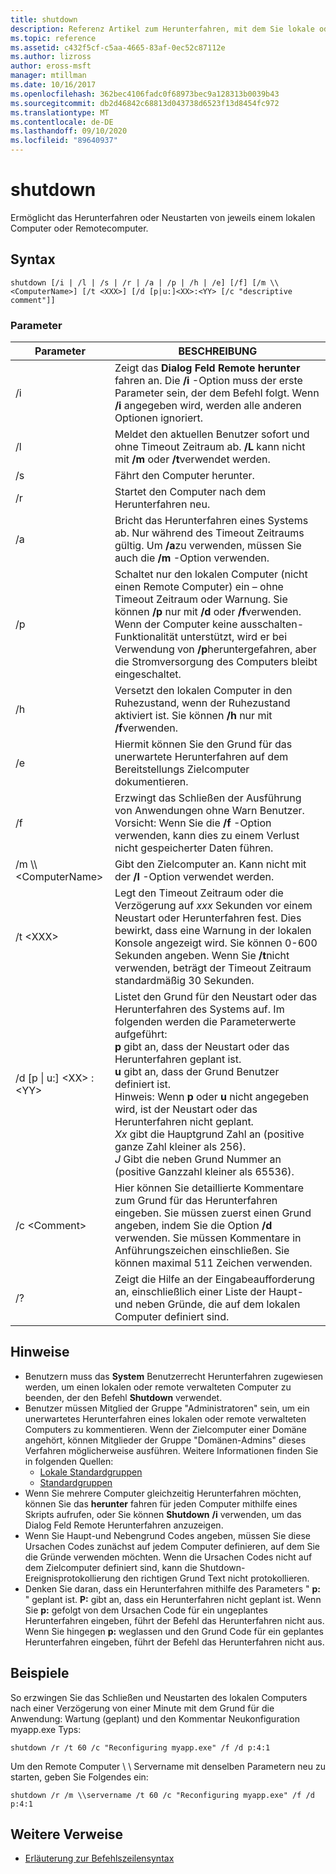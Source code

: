 ```yaml
---
title: shutdown
description: Referenz Artikel zum Herunterfahren, mit dem Sie lokale oder Remote Computer einzeln Herunterfahren oder neu starten können.
ms.topic: reference
ms.assetid: c432f5cf-c5aa-4665-83af-0ec52c87112e
ms.author: lizross
author: eross-msft
manager: mtillman
ms.date: 10/16/2017
ms.openlocfilehash: 362bec4106fadc0f68973bec9a128313b0039b43
ms.sourcegitcommit: db2d46842c68813d043738d6523f13d8454fc972
ms.translationtype: MT
ms.contentlocale: de-DE
ms.lasthandoff: 09/10/2020
ms.locfileid: "89640937"
---
```

# <a name="shutdown"></a>shutdown

Ermöglicht das Herunterfahren oder Neustarten von jeweils einem lokalen Computer oder Remotecomputer.



## <a name="syntax"></a>Syntax

```
shutdown [/i | /l | /s | /r | /a | /p | /h | /e] [/f] [/m \\<ComputerName>] [/t <XXX>] [/d [p|u:]<XX>:<YY> [/c "descriptive comment"]]
```

### <a name="parameters"></a>Parameter

|Parameter|BESCHREIBUNG|
|---------|-----------|
|/i|Zeigt das **Dialog Feld Remote herunter** fahren an. Die **/i** -Option muss der erste Parameter sein, der dem Befehl folgt. Wenn **/i** angegeben wird, werden alle anderen Optionen ignoriert.|
|/l|Meldet den aktuellen Benutzer sofort und ohne Timeout Zeitraum ab. **/L** kann nicht mit **/m** oder **/t**verwendet werden.|
|/s|Fährt den Computer herunter.|
|/r|Startet den Computer nach dem Herunterfahren neu.|
|/a|Bricht das Herunterfahren eines Systems ab. Nur während des Timeout Zeitraums gültig. Um **/a**zu verwenden, müssen Sie auch die **/m** -Option verwenden.|
|/p|Schaltet nur den lokalen Computer (nicht einen Remote Computer) ein – ohne Timeout Zeitraum oder Warnung. Sie können **/p** nur mit **/d** oder **/f**verwenden. Wenn der Computer keine ausschalten-Funktionalität unterstützt, wird er bei Verwendung von **/p**heruntergefahren, aber die Stromversorgung des Computers bleibt eingeschaltet.|
|/h|Versetzt den lokalen Computer in den Ruhezustand, wenn der Ruhezustand aktiviert ist. Sie können **/h** nur mit **/f**verwenden.|
|/e|Hiermit können Sie den Grund für das unerwartete Herunterfahren auf dem Bereitstellungs Zielcomputer dokumentieren.|
|/f|Erzwingt das Schließen der Ausführung von Anwendungen ohne Warn Benutzer.</br>Vorsicht: Wenn Sie die **/f** -Option verwenden, kann dies zu einem Verlust nicht gespeicherter Daten führen.|
|/m \\\\\<ComputerName>|Gibt den Zielcomputer an. Kann nicht mit der **/l** -Option verwendet werden.|
|/t \<XXX>|Legt den Timeout Zeitraum oder die Verzögerung auf *xxx* Sekunden vor einem Neustart oder Herunterfahren fest. Dies bewirkt, dass eine Warnung in der lokalen Konsole angezeigt wird. Sie können 0-600 Sekunden angeben. Wenn Sie **/t**nicht verwenden, beträgt der Timeout Zeitraum standardmäßig 30 Sekunden.|
|/d [p \| u:] \<XX> :\<YY>|Listet den Grund für den Neustart oder das Herunterfahren des Systems auf. Im folgenden werden die Parameterwerte aufgeführt:</br>**p** gibt an, dass der Neustart oder das Herunterfahren geplant ist.</br>**u** gibt an, dass der Grund Benutzer definiert ist.</br>Hinweis: Wenn **p** oder **u** nicht angegeben wird, ist der Neustart oder das Herunterfahren nicht geplant.</br>*Xx* gibt die Hauptgrund Zahl an (positive ganze Zahl kleiner als 256).</br>*J* Gibt die neben Grund Nummer an (positive Ganzzahl kleiner als 65536).|
|/c \<Comment>|Hier können Sie detaillierte Kommentare zum Grund für das Herunterfahren eingeben. Sie müssen zuerst einen Grund angeben, indem Sie die Option **/d** verwenden. Sie müssen Kommentare in Anführungszeichen einschließen. Sie können maximal 511 Zeichen verwenden.|
|/?|Zeigt die Hilfe an der Eingabeaufforderung an, einschließlich einer Liste der Haupt-und neben Gründe, die auf dem lokalen Computer definiert sind.|

## <a name="remarks"></a>Hinweise

- Benutzern muss das **System** Benutzerrecht Herunterfahren zugewiesen werden, um einen lokalen oder remote verwalteten Computer zu beenden, der den Befehl **Shutdown** verwendet.
- Benutzer müssen Mitglied der Gruppe "Administratoren" sein, um ein unerwartetes Herunterfahren eines lokalen oder remote verwalteten Computers zu kommentieren. Wenn der Zielcomputer einer Domäne angehört, können Mitglieder der Gruppe "Domänen-Admins" dieses Verfahren möglicherweise ausführen. Weitere Informationen finden Sie in folgenden Quellen:
    - [Lokale Standardgruppen](/previous-versions/windows/it-pro/windows-server-2003/cc785098(v=ws.10))
    - [Standardgruppen](/previous-versions/windows/it-pro/windows-server-2003/cc756898(v=ws.10))
- Wenn Sie mehrere Computer gleichzeitig Herunterfahren möchten, können Sie das **herunter** fahren für jeden Computer mithilfe eines Skripts aufrufen, oder Sie können **Shutdown** **/i** verwenden, um das Dialog Feld Remote Herunterfahren anzuzeigen.
- Wenn Sie Haupt-und Nebengrund Codes angeben, müssen Sie diese Ursachen Codes zunächst auf jedem Computer definieren, auf dem Sie die Gründe verwenden möchten. Wenn die Ursachen Codes nicht auf dem Zielcomputer definiert sind, kann die Shutdown-Ereignisprotokollierung den richtigen Grund Text nicht protokollieren.
- Denken Sie daran, dass ein Herunterfahren mithilfe des Parameters " **p:** " geplant ist. **P:** gibt an, dass ein Herunterfahren nicht geplant ist. Wenn Sie **p:** gefolgt von dem Ursachen Code für ein ungeplantes Herunterfahren eingeben, führt der Befehl das Herunterfahren nicht aus. Wenn Sie hingegen **p:** weglassen und den Grund Code für ein geplantes Herunterfahren eingeben, führt der Befehl das Herunterfahren nicht aus.

## <a name="examples"></a>Beispiele

So erzwingen Sie das Schließen und Neustarten des lokalen Computers nach einer Verzögerung von einer Minute mit dem Grund für die Anwendung: Wartung (geplant) und den Kommentar Neukonfiguration myapp.exe Typs:
```
shutdown /r /t 60 /c "Reconfiguring myapp.exe" /f /d p:4:1
```
Um den Remote Computer \\ \\ Servername mit denselben Parametern neu zu starten, geben Sie Folgendes ein:
```
shutdown /r /m \\servername /t 60 /c "Reconfiguring myapp.exe" /f /d p:4:1
```

## <a name="additional-references"></a>Weitere Verweise

- [Erläuterung zur Befehlszeilensyntax](command-line-syntax-key.md)
